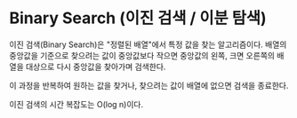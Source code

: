 # Binary Search (이진 검색 / 이분 탐색)

이진 검색(Binary Search)은 "정렬된 배열"에서 특정 값을 찾는 알고리즘이다. 배열의 중앙값을 기준으로 찾으려는 값이 중앙값보다 작으면 중앙값의 왼쪽, 크면 오른쪽의 배열을 대상으로 다시 중앙값을 찾아가며 검색한다.

이 과정을 반복하여 원하는 값을 찾거나, 찾으려는 값이 배열에 없으면 검색을 종료한다.

이진 검색의 시간 복잡도는 O(log n)이다.
